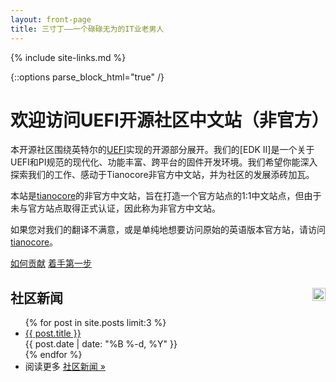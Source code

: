 ```yaml
---
layout: front-page
title: 三寸丁——一个碌碌无为的IT业老男人
---
```

{% include site-links.md %}

<!-- parse_block_html causes the markdown to be processed inside <div> -->
{::options parse_block_html="true" /}

<div class="main-page content">

# 欢迎访问UEFI开源社区中文站（非官方）

本开源社区围绕英特尔的[UEFI]({{wiki}}/UEFI)实现的开源部分展开。我们的[EDK II]是一个关于UEFI和PI规范的现代化、功能丰富、跨平台的固件开发环境。我们希望你能深入探索我们的工作、感动于Tianocore非官方中文站，并为社区的发展添砖加瓦。

本站是[tianocore](http://www.tianocore.org)的非官方中文站，旨在打造一个官方站点的1:1中文站点，但由于未与官方站点取得正式认证，因此称为非官方中文站。

如果您对我们的翻译不满意，或是单纯地想要访问原始的英语版本官方站，请访问[tianocore](http://www.tianocore.org)。
<div id="buttons">
  <a href="{{baseurl}}/contrib/">如何贡献</a>
  <a href="{{baseurl}}/contrib/getting-started.html">着手第一步</a>
</div>

</div>

<div class="main-page news">

<h2>
  社区新闻
  <a href="news/feed.xml" style="float: right;">
    <img src="{{baseurl}}/images/feed-icon-28x28.png" style="width: 1em; height: 1em;">
  </a>
</h2>

<ul class="posts">
{% for post in site.posts limit:3 %}
  <li>
    <a href="{{baseurl}}{{ post.url }}">{{ post.title }}</a><br>
    {{ post.date | date: "%B %-d, %Y" }}
  </li>
{% endfor %}
  <li style="border-bottom: none;">
    阅读更多 <a href="news/">社区新闻 »</a><br>
  </li>
</ul>

</div>

